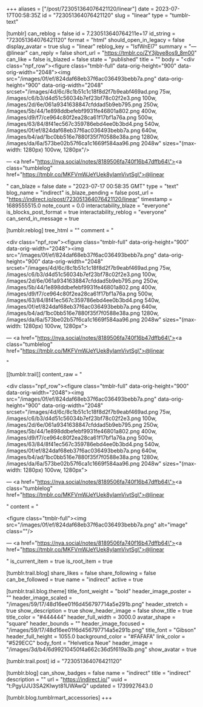 +++
aliases = ["/post/723051364076421120/linear"]
date = 2023-07-17T00:58:35Z
id = "723051364076421120"
slug = "linear"
type = "tumblr-text"

[tumblr]
can_reblog = false
id = 7.230513640764211e+17
id_string = "723051364076421120"
format = "html"
should_open_in_legacy = false
display_avatar = true
slug = "linear"
reblog_key = "IsfWnEl7"
summary = "— @linear"
can_reply = false
short_url = "https://tmblr.co/ZY3jbye8os9_8m00"
can_like = false
is_blazed = false
state = "published"
title = ""
body = "<div class=\"npf_row\"><figure class=\"tmblr-full\" data-orig-height=\"900\" data-orig-width=\"2048\"><img src=\"/images/0f/ef/824daf68eb37f6ac036493bebb7a.png\" data-orig-height=\"900\" data-orig-width=\"2048\" srcset=\"/images/4d/6c/8c1b51c1c18f8d2f7b9eabf469ad.png 75w, /images/c6/b3/d4d51c56034b7ef23bf78c02f2e3.png 100w, /images/2d/6e/061a9341638847cfddad5b9eb795.png 250w, /images/5b/44/1e898ddbefebf9931fe46801a802.png 400w, /images/d9/f7/ce964c80f2ea28ca61f17bf1a76a.png 500w, /images/63/84/8f41ec567c359786ebd4ee0b3bd4.png 540w, /images/0f/ef/824daf68eb37f6ac036493bebb7a.png 640w, /images/b4/ad/1bc0bb516e7880f35f7f0588e38a.png 1280w, /images/da/6a/573be02b57f6ca1c1669f584aa96.png 2048w\" sizes=\"(max-width: 1280px) 100vw, 1280px\"/></figure></div><p>— <a href=\"https://nya.social/notes/8189506fa740f16b47dffb64\"></a><a class=\"tumblelog\" href=\"https://tmblr.co/MKFVmWJeYUek8yIamVivtSg\">@linear</a></p>"
can_blaze = false
date = "2023-07-17 00:58:35 GMT"
type = "text"
blog_name = "indirect"
is_blaze_pending = false
post_url = "https://indirect.io/post/723051364076421120/linear"
timestamp = 1689555515.0
note_count = 0.0
interactability_blaze = "everyone"
is_blocks_post_format = true
interactability_reblog = "everyone"
can_send_in_message = true

[tumblr.reblog]
tree_html = ""
comment = "<p><div class=\"npf_row\"><figure class=\"tmblr-full\" data-orig-height=\"900\" data-orig-width=\"2048\"><img src=\"/images/0f/ef/824daf68eb37f6ac036493bebb7a.png\" data-orig-height=\"900\" data-orig-width=\"2048\" srcset=\"/images/4d/6c/8c1b51c1c18f8d2f7b9eabf469ad.png 75w, /images/c6/b3/d4d51c56034b7ef23bf78c02f2e3.png 100w, /images/2d/6e/061a9341638847cfddad5b9eb795.png 250w, /images/5b/44/1e898ddbefebf9931fe46801a802.png 400w, /images/d9/f7/ce964c80f2ea28ca61f17bf1a76a.png 500w, /images/63/84/8f41ec567c359786ebd4ee0b3bd4.png 540w, /images/0f/ef/824daf68eb37f6ac036493bebb7a.png 640w, /images/b4/ad/1bc0bb516e7880f35f7f0588e38a.png 1280w, /images/da/6a/573be02b57f6ca1c1669f584aa96.png 2048w\" sizes=\"(max-width: 1280px) 100vw, 1280px\"></figure></div><p>— <a href=\"https://nya.social/notes/8189506fa740f16b47dffb64\"></a><a class=\"tumblelog\" href=\"https://tmblr.co/MKFVmWJeYUek8yIamVivtSg\">@linear</a></p></p>"

[[tumblr.trail]]
content_raw = "<p><div class=\"npf_row\"><figure class=\"tmblr-full\" data-orig-height=\"900\" data-orig-width=\"2048\"><img src=\"/images/0f/ef/824daf68eb37f6ac036493bebb7a.png\" data-orig-height=\"900\" data-orig-width=\"2048\" srcset=\"/images/4d/6c/8c1b51c1c18f8d2f7b9eabf469ad.png 75w, /images/c6/b3/d4d51c56034b7ef23bf78c02f2e3.png 100w, /images/2d/6e/061a9341638847cfddad5b9eb795.png 250w, /images/5b/44/1e898ddbefebf9931fe46801a802.png 400w, /images/d9/f7/ce964c80f2ea28ca61f17bf1a76a.png 500w, /images/63/84/8f41ec567c359786ebd4ee0b3bd4.png 540w, /images/0f/ef/824daf68eb37f6ac036493bebb7a.png 640w, /images/b4/ad/1bc0bb516e7880f35f7f0588e38a.png 1280w, /images/da/6a/573be02b57f6ca1c1669f584aa96.png 2048w\" sizes=\"(max-width: 1280px) 100vw, 1280px\"></figure></div><p>— <a href=\"https://nya.social/notes/8189506fa740f16b47dffb64\"></a><a class=\"tumblelog\" href=\"https://tmblr.co/MKFVmWJeYUek8yIamVivtSg\">@linear</a></p></p>"
content = "<p><figure class=\"tmblr-full\"><img src=\"/images/0f/ef/824daf68eb37f6ac036493bebb7a.png\" alt=\"image\" class=\"\"/></figure><p>&mdash; <a href=\"https://nya.social/notes/8189506fa740f16b47dffb64\"></a><a href=\"https://tmblr.co/MKFVmWJeYUek8yIamVivtSg\">@linear</a></p></p>"
is_current_item = true
is_root_item = true

[tumblr.trail.blog]
share_likes = false
share_following = false
can_be_followed = true
name = "indirect"
active = true

[tumblr.trail.blog.theme]
title_font_weight = "bold"
header_image_poster = ""
header_image_scaled = "/images/59/17/48d16ee01f6d456797714a5e291b.png"
header_stretch = true
show_description = true
show_header_image = false
show_title = true
title_color = "#444444"
header_full_width = 3000.0
avatar_shape = "square"
header_bounds = ""
header_image_focused = "/images/59/17/48d16ee01f6d456797714a5e291b.png"
title_font = "Gibson"
header_full_height = 1055.0
background_color = "#FAFAFA"
link_color = "#529ECC"
body_font = "Helvetica Neue"
header_image = "/images/3d/b4/6d99210450f4a662c36d5f619a3b.png"
show_avatar = true

[tumblr.trail.post]
id = "723051364076421120"

[tumblr.blog]
can_show_badges = false
name = "indirect"
title = "indirect"
description = ""
url = "https://indirect.io/"
uuid = "t:PgyUJU3SA2Klwyt81UWAwQ"
updated = 1739927643.0

[tumblr.blog.tumblrmart_accessories]
+++
